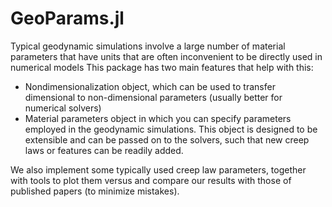# GeoParams.jl

Typical geodynamic simulations involve a large number of material parameters that have units that are often inconvenient to be directly used in numerical models This package has two main features that help with this:

- Nondimensionalization object, which can be used to transfer dimensional to non-dimensional parameters (usually better for numerical solvers)
- Material parameters object in which you can specify  parameters employed in the geodynamic simulations. This object is designed to be extensible and can be passed on to the solvers, such that new creep laws or features can be readily added. 
  
We also implement some typically used creep law parameters, together with tools to plot them versus and compare our results with those of published papers (to minimize mistakes).
